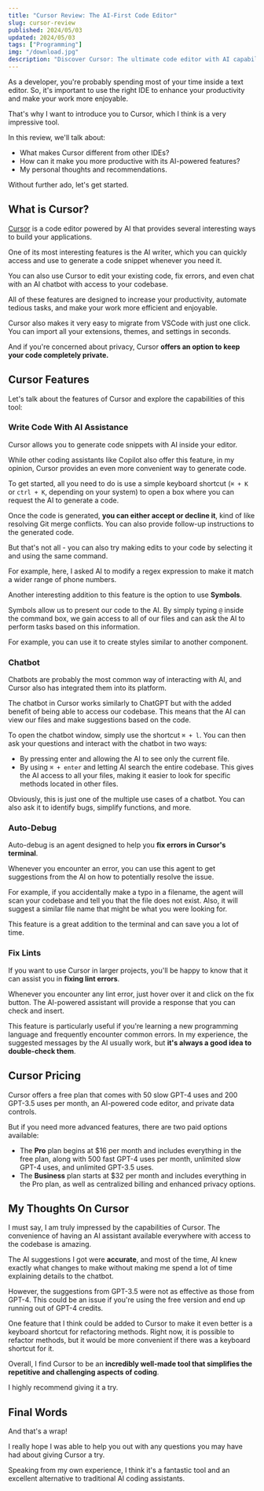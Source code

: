 ```yaml
---
title: "Cursor Review: The AI-First Code Editor"
slug: cursor-review
published: 2024/05/03
updated: 2024/05/03
tags: ["Programming"]
img: "/download.jpg"
description: "Discover Cursor: The ultimate code editor with AI capabilities. Write code, interact with a chatbot, and auto-debug errors for efficient coding."
---
```


As a developer, you're probably spending most of your time inside a text editor. So, it's important to use the right IDE to enhance your productivity and make your work more enjoyable.

That's why I want to introduce you to Cursor, which I think is a very impressive tool.

In this review, we'll talk about:

- What makes Cursor different from other IDEs?
- How can it make you more productive with its AI-powered features?
- My personal thoughts and recommendations.

Without further ado, let's get started.

## What is Cursor?

[Cursor](https://cursor.sh/) is a code editor powered by AI that provides several interesting ways to build your applications.

One of its most interesting features is the AI writer, which you can quickly access and use to generate a code snippet whenever you need it.

You can also use Cursor to edit your existing code, fix errors, and even chat with an AI chatbot with access to your codebase.

All of these features are designed to increase your productivity, automate tedious tasks, and make your work more efficient and enjoyable.

Cursor also makes it very easy to migrate from VSCode with just one click. You can import all your extensions, themes, and settings in seconds.

And if you're concerned about privacy, Cursor **offers an option to keep your code completely private.**

## Cursor Features

Let's talk about the features of Cursor and explore the capabilities of this tool:

### Write Code With AI Assistance

Cursor allows you to generate code snippets with AI inside your editor.

While other coding assistants like Copilot also offer this feature, in my opinion, Cursor provides an even more convenient way to generate code.

To get started, all you need to do is use a simple keyboard shortcut (`⌘ + K` or `ctrl + K`, depending on your system) to open a box where you can request the AI to generate a code.

Once the code is generated, **you can either accept or decline it**, kind of like resolving Git merge conflicts. You can also provide follow-up instructions to the generated code.

But that's not all - you can also try making edits to your code by selecting it and using the same command.

For example, here, I asked AI to modify a regex expression to make it match a wider range of phone numbers.

Another interesting addition to this feature is the option to use **Symbols**.

Symbols allow us to present our code to the AI. By simply typing `@` inside the command box, we gain access to all of our files and can ask the AI to perform tasks based on this information.

For example, you can use it to create styles similar to another component.

### Chatbot

Chatbots are probably the most common way of interacting with AI, and Cursor also has integrated them into its platform.

The chatbot in Cursor works similarly to ChatGPT but with the added benefit of being able to access our codebase. This means that the AI can view our files and make suggestions based on the code.

To open the chatbot window, simply use the shortcut `⌘ + l`. You can then ask your questions and interact with the chatbot in two ways:

- By pressing enter and allowing the AI to see only the current file.
- By using `⌘ + enter` and letting AI search the entire codebase. This gives the AI access to all your files, making it easier to look for specific methods located in other files.

Obviously, this is just one of the multiple use cases of a chatbot. You can also ask it to identify bugs, simplify functions, and more.

### Auto-Debug

Auto-debug is an agent designed to help you **fix errors in Cursor's terminal**.

Whenever you encounter an error, you can use this agent to get suggestions from the AI on how to potentially resolve the issue.

For example, if you accidentally make a typo in a filename, the agent will scan your codebase and tell you that the file does not exist. Also, it will suggest a similar file name that might be what you were looking for.

This feature is a great addition to the terminal and can save you a lot of time.

### Fix Lints

If you want to use Cursor in larger projects, you'll be happy to know that it can assist you in **fixing lint errors**.

Whenever you encounter any lint error, just hover over it and click on the fix button. The AI-powered assistant will provide a response that you can check and insert.

This feature is particularly useful if you're learning a new programming language and frequently encounter common errors. In my experience, the suggested messages by the AI usually work, but **it's always a good idea to double-check them**.

## Cursor Pricing

Cursor offers a free plan that comes with 50 slow GPT-4 uses and 200 GPT-3.5 uses per month, an AI-powered code editor, and private data controls.

But if you need more advanced features, there are two paid options available:

- The **Pro** plan begins at $16 per month and includes everything in the free plan, along with 500 fast GPT-4 uses per month, unlimited slow GPT-4 uses, and unlimited GPT-3.5 uses.
- The **Business** plan starts at $32 per month and includes everything in the Pro plan, as well as centralized billing and enhanced privacy options.

## My Thoughts On Cursor

I must say, I am truly impressed by the capabilities of Cursor. The convenience of having an AI assistant available everywhere with access to the codebase is amazing.

The AI suggestions I got were **accurate**, and most of the time, AI knew exactly what changes to make without making me spend a lot of time explaining details to the chatbot.

However, the suggestions from GPT-3.5 were not as effective as those from GPT-4. This could be an issue if you're using the free version and end up running out of GPT-4 credits.

One feature that I think could be added to Cursor to make it even better is a keyboard shortcut for refactoring methods. Right now, it is possible to refactor methods, but it would be more convenient if there was a keyboard shortcut for it.

Overall, I find Cursor to be an **incredibly well-made tool that simplifies the repetitive and challenging aspects of coding**.

I highly recommend giving it a try.

## Final Words

And that's a wrap!

I really hope I was able to help you out with any questions you may have had about giving Cursor a try.

Speaking from my own experience, I think it's a fantastic tool and an excellent alternative to traditional AI coding assistants.
